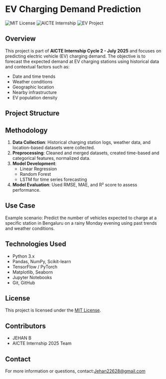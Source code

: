 # EV Charging Demand Prediction

![MIT License](https://img.shields.io/badge/License-MIT-green.svg)
![AICTE Internship](https://img.shields.io/badge/AICTE-Internship-blue)
![EV Project](https://img.shields.io/badge/Project-EV_Charge_Demand-yellow)

## Overview

This project is part of **AICTE Internship Cycle 2 - July 2025** and focuses on predicting electric vehicle (EV) charging demand. The objective is to forecast the expected demand at EV charging stations using historical data and contextual factors such as:

- Date and time trends
- Weather conditions
- Geographic location
- Nearby infrastructure
- EV population density

## Project Structure


## Methodology

1. **Data Collection**: Historical charging station logs, weather data, and location-based datasets were collected.
2. **Preprocessing**: Cleaned and merged datasets, created time-based and categorical features, normalized data.
3. **Model Development**:
   - Linear Regression
   - Random Forest
   - LSTM for time series forecasting
4. **Model Evaluation**: Used RMSE, MAE, and R² score to assess performance.

## Use Case

Example scenario: Predict the number of vehicles expected to charge at a specific station in Bengaluru on a rainy Monday evening using past trends and weather conditions.

## Technologies Used

- Python 3.x
- Pandas, NumPy, Scikit-learn
- TensorFlow / PyTorch
- Matplotlib, Seaborn
- Jupyter Notebooks
- Git, GitHub

## License

This project is licensed under the [MIT License](LICENSE).

## Contributors

- JEHAN B
- AICTE Internship 2025 Team

## Contact

For more information or questions, contact:Jehan22628@gmail.com

